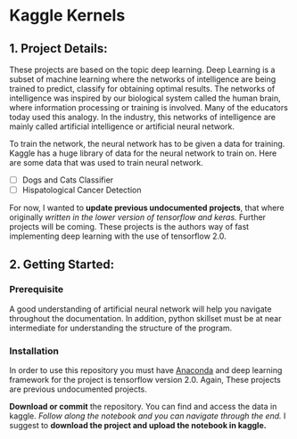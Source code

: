 # Kaggle Kernels
## 1. Project Details:
These projects are based on the topic deep learning. Deep Learning is a subset of machine learning where the networks of intelligence are being trained to predict, classify for obtaining optimal results. The networks of intelligence was inspired by our biological system called the human brain, where information processing or training is involved. Many of the educators today used this analogy. In the industry, this networks of intelligence are mainly called artificial intelligence or artificial neural network.

To train the network, the neural network has to be given a data for training. Kaggle has a huge library of data for the neural network to train on. Here are some data that was used to train neural network.
- [ ] Dogs and Cats Classifier
- [ ] Hispatological Cancer Detection

For now, I wanted to **update previous undocumented projects**, that where originally *written in the lower version of tensorflow and keras.* Further projects will be coming. These projects is the authors way of fast implementing deep learning with the use of tensorflow 2.0. 

## 2. Getting Started:

### Prerequisite
A good understanding of artificial neural network will help you navigate throughout the documentation. In addition, python skillset must be at near intermediate for understanding the structure of the program. 

### Installation
In order to use this repository you must have [Anaconda](https://www.anaconda.com/distribution/) and deep learning framework for the project is tensorflow version 2.0. Again, These projects are previous undocumented projects. 

**Download or commit** the repository. You can find and access the data in kaggle. *Follow along the notebook and you can navigate through the end.* I suggest to **download the project and upload the notebook in kaggle.**
